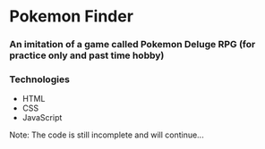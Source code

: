 # Pokemon Finder

### An imitation of a game called Pokemon Deluge RPG (for practice only and past time hobby)

### Technologies
- HTML
- CSS
- JavaScript

Note: The code is still incomplete and will continue...